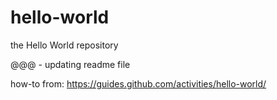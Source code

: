 # hello-world
the Hello World repository

@@@ - updating readme file

how-to from: https://guides.github.com/activities/hello-world/
